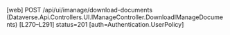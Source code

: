 [web] POST /api/ui/imanage/download-documents  (Dataverse.Api.Controllers.UI.IManageController.DownloadIManageDocuments)  [L270–L291] status=201 [auth=Authentication.UserPolicy]

